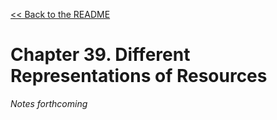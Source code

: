 [&lt;&lt; Back to the README](README.md)

# Chapter 39. Different Representations of Resources

*Notes forthcoming*